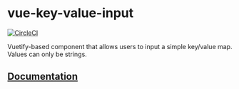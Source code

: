 # vue-key-value-input

[![CircleCI](https://img.shields.io/circleci/project/github/BenoitAverty/vue-key-value-input.svg?logo=circleci&style=for-the-badge)](https://circleci.com/gh/BenoitAverty/vue-key-value-input)

Vuetify-based component that allows users to input a simple key/value map. Values can only be strings.

## **[Documentation](https://vue-key-value-input.now.sh)**